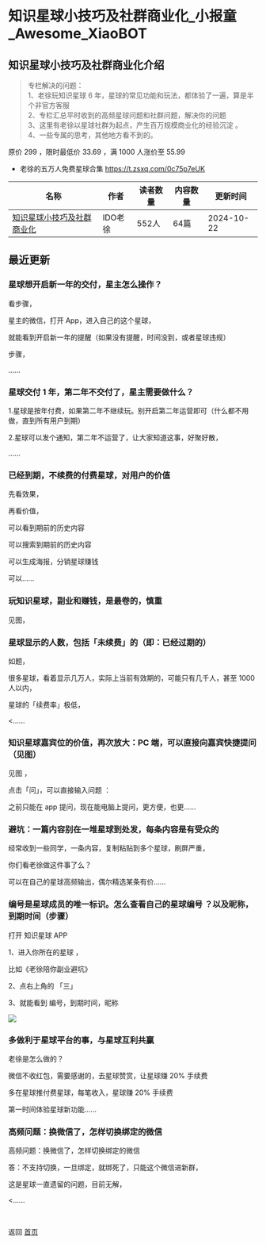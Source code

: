# 知识星球小技巧及社群商业化_小报童_Awesome_XiaoBOT

## 知识星球小技巧及社群商业化介绍
> 专栏解决的问题：    
1、老徐玩知识星球 6 年，星球的常见功能和玩法，都体验了一遍，算是半个非官方客服    
2、专栏汇总平时收到的高频星球问题和社群问题，解决你的问题    
3、这里有老徐以星球社群为起点，产生百万规模商业化的经验沉淀 。    
4、一些专属的思考，其他地方看不到的。    
    
原价 299 ，限时最低价 33.69 ，满 1000 人涨价至 55.99    
    
* 老徐的五万人免费星球合集 https://t.zsxq.com/0c75p7eUK  
  


|名称|作者|读者数量|内容数量|更新时间|
|---|---|---|---|---|
|[知识星球小技巧及社群商业化](https://xiaobot.net/p/shequn?refer=9c3f1c95-a052-465a-9902-f6d75080262a)|IDO老徐|552人|64篇|2024-10-22|

## 最近更新
### 星球想开启新一年的交付，星主怎么操作？

看步骤，

星主的微信，打开 App，进入自己的这个星球，

就能看到开启新一年的提醒（如果没有提醒，时间没到，或者星球违规）

步骤，

......

### 星球交付 1 年，第二年不交付了，星主需要做什么？

1.星球是按年付费，如果第二年不继续玩。别开启第二年运营即可（什么都不用做，直到所有用户到期）

2.星球可以发个通知，第二年不运营了，让大家知道这事，好聚好散，

......

### 已经到期，不续费的付费星球，对用户的价值

先看效果，

再看价值，

可以看到期前的历史内容

可以搜索到期前的历史内容

可以生成海报，分销星球赚钱

可以......

### 玩知识星球，副业和赚钱，是最卷的，慎重

见图，

### 星球显示的人数，包括「未续费」的（即：已经过期的）

如题，

很多星球，看着显示几万人，实际上当前有效期的，可能只有几千人，甚至 1000 人以内，

星球的「续费率」极低，

<......

### 知识星球嘉宾位的价值，再次放大：PC 端，可以直接向嘉宾快捷提问（见图）

见图 ，

点击「问」，可以直接输入问题 ：

之前只能在 app 提问，现在能电脑上提问，更方便，也更......

### 避坑：一篇内容别在一堆星球到处发，每条内容是有受众的

经常收到一些同学，一条内容，复制粘贴到多个星球，刷屏严重，

你们看老徐做这件事了么？

可以在自己的星球高频输出，偶尔精选某条有价......

### 编号是星球成员的唯一标识。怎么查看自己的星球编号 ？以及昵称，到期时间（步骤）

打开 知识星球 APP

1、进入你所在的星球 ，

比如《老徐陪你副业避坑》

2、点右上角的 「三」

3、就能看到 编号，到期时间，昵称

![](https://static.xiaobot.net/file/2024-10-22/7466/39a96d07d723d88bab08dfd4cfb9b925.png)

### 多做利于星球平台的事，与星球互利共赢

老徐是怎么做的？

微信不收红包，需要感谢的，去星球赞赏，让星球赚 20% 手续费

多在星球推付费星球，每笔收入，星球赚 20% 手续费

第一时间体验星球新功能......

### 高频问题：换微信了，怎样切换绑定的微信

高频问题：换微信了，怎样切换绑定的微信

答：不支持切换，一旦绑定，就绑死了，只能这个微信进新群，

这是星球一直遗留的问题，目前无解，

<......


<a href="https://github.com/Reno9527/awesome-xiaobot" style="color: white; text-decoration: none;">awesome-xiaobot</a>

返回 [首页](../README.md)

